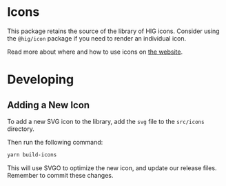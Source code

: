 # Icons

This package retains the source of the library of HIG icons. Consider using the `@hig/icon` package if you need to render an individual icon.

Read more about where and how to use icons on [the website](https://hig.autodesk.com/web/basics/icons).

# Developing

## Adding a New Icon

To add a new SVG icon to the library, add the `svg` file to the `src/icons` directory.

Then run the following command:

```bash
yarn build-icons
```

This will use SVGO to optimize the new icon, and update our release files. Remember to commit these changes.
